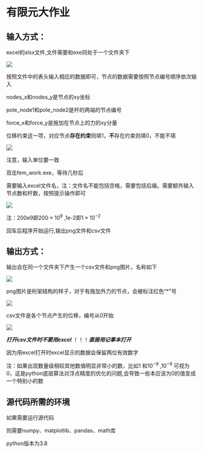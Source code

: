 # 有限元大作业

## 输入方式：

excel的xlsx文件,文件需要和exe同处于一个文件夹下

![](C:\Users\lmr\AppData\Roaming\marktext\images\2023-05-25-10-52-53-image.png)

按照文件中的表头输入相应的数据即可，节点的数据需要按照节点编号顺序依次输入

nodes_x和nodes_y是节点的xy坐标

pole_node1和pole_node2是杆的两端的节点编号

force_x和force_y是施加在节点上的力的xy分量

位移约束这一项，对应节点**存在约束**则填1，**不**存在约束则填0，不能不填

![](C:\Users\lmr\AppData\Roaming\marktext\images\2023-05-25-10-56-12-image.png)

注意，输入单位要一致

双击fem_work.exe，等待几秒后

需要输入excel文件名，注：文件名不能包括空格，需要包括后缀。需要额外输入节点数和杆数，按照提示操作即可

![](C:\Users\lmr\AppData\Roaming\marktext\images\2023-05-25-10-56-54-image.png)

注：200e9即$200\times 10^9$ ,1e-2即$1\times 10^{-2}$ 

回车后程序开始运行,输出png文件和csv文件

## 

## 输出方式：

输出会在同一个文件夹下产生一个csv文件和png图片，名称如下

![](C:\Users\lmr\AppData\Roaming\marktext\images\2023-05-24-17-22-27-image.png)

png图片是桁架结构的样子，对于有施加外力的节点，会被标注红色“*”号

![](C:\Users\lmr\AppData\Roaming\marktext\images\2023-05-25-10-59-16-image.png)

csv文件是各个节点产生的位移，编号从0开始

![](C:\Users\lmr\AppData\Roaming\marktext\images\2023-05-25-10-59-38-image.png)

***打开csv文件时不要用excel*** ！！！***直接用记事本打开*** 

因为用excel打开时excel显示的数据会保留两位有效数字

注：如果出现数量级相较其他数值明显非常小的数，比如$1$ 和$10^{-9}$  ,$10^{-9}$  可视为0，这是python底层算法对浮点精度的优化的问题,会导致一些本应该为0的值变成一个特别小的数

## 

## 源代码所需的环境

如果需要运行源代码

则需要numpy、matplotlib、pandas、math库

python版本为3.8
